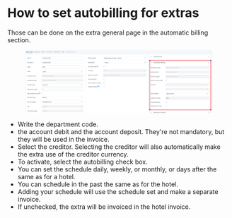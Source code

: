 # How to set autobilling for extras

Those can be done on the extra general page in the automatic billing section.&#x20;

<figure><img src="../.gitbook/assets/image (20) (1) (1) (1) (1) (1) (1) (1) (1) (1) (1) (1).png" alt=""><figcaption></figcaption></figure>

* Write the department code.
* the account debit and the account deposit. They're not mandatory, but they will be used in the invoice.&#x20;
* Select the creditor. Selecting the creditor will also automatically make the extra use of the creditor currency.&#x20;
* To activate, select the autobilling check box.&#x20;
* You can set the schedule daily, weekly, or monthly, or days after the same as for a hotel.&#x20;
* You can schedule in the past the same as for the hotel.&#x20;
* Adding your schedule will use the schedule set and make a separate invoice.&#x20;
* If unchecked, the extra will be invoiced in the hotel invoice.
